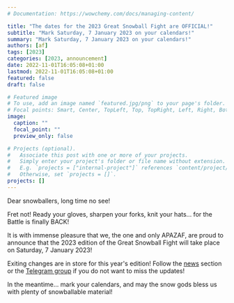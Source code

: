 ```yaml
---
# Documentation: https://wowchemy.com/docs/managing-content/

title: "The dates for the 2023 Great Snowball Fight are OFFICIAL!"
subtitle: "Mark Saturday, 7 January 2023 on your calendars!"
summary: "Mark Saturday, 7 January 2023 on your calendars!"
authors: [af]
tags: [2023]
categories: [2023, announcement]
date: 2022-11-01T16:05:08+01:00
lastmod: 2022-11-01T16:05:08+01:00
featured: false
draft: false

# Featured image
# To use, add an image named `featured.jpg/png` to your page's folder.
# Focal points: Smart, Center, TopLeft, Top, TopRight, Left, Right, BottomLeft, Bottom, BottomRight.
image:
  caption: ""
  focal_point: ""
  preview_only: false

# Projects (optional).
#   Associate this post with one or more of your projects.
#   Simply enter your project's folder or file name without extension.
#   E.g. `projects = ["internal-project"]` references `content/project/deep-learning/index.md`.
#   Otherwise, set `projects = []`.
projects: []
---
```


Dear snowballers, long time no see!

Fret not! Ready your gloves, sharpen your forks, knit your hats... for the Battle is finally BACK!

It is with immense pleasure that we, the one and only APAZAF, are proud to announce that the 2023 edition of the Great Snowball Fight will take place on Saturday, 7 January 2023!

Exiting changes are in store for this year's edition!
Follow the [news](/post) section or the [Telegram group](https://t.me/joinchat/UsNhFbmVl6W_Odyz) if you do not want to miss the updates!

In the meantime... mark your calendars, and may the snow gods bless us with plenty of snowballable material!
